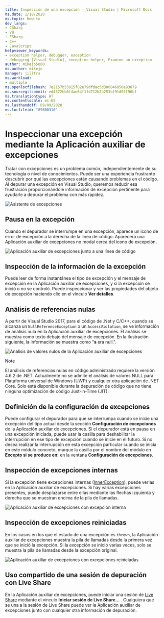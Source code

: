 ```yaml
---
title: Inspección de una excepción - Visual Studio | Microsoft Docs
ms.date: 1/18/2020
ms.topic: how-to
dev_langs:
- CSharp
- VB
- FSharp
- C++
- JavaScript
helpviewer_keywords:
- exception helper, debugger, exception
- debugging [Visual Studio], exception helper, Examine an exception
author: mikejo5000
ms.author: mikejo
manager: jillfra
ms.workload:
- multiple
ms.openlocfilehash: 7e2157b55915f82e79dfdac5d300046850a93879
ms.sourcegitcommit: ed4372bb6f4ae64f1fd712b2b253bf91d9ff96bf
ms.translationtype: HT
ms.contentlocale: es-ES
ms.lasthandoff: 09/09/2020
ms.locfileid: "89600310"
---
```

# <a name="inspect-an-exception-using-the-exception-helper"></a>Inspeccionar una excepción mediante la Aplicación auxiliar de excepciones 

Tratar con excepciones es un problema común, independientemente de su tecnología o nivel de conocimientos. Puede ser una experiencia frustrante descubrir por qué las excepciones están causando problemas en el código. Al depurar una excepción en Visual Studio, queremos reducir esa frustración proporcionándole información de excepción pertinente para ayudarle a depurar el problema con más rapidez.

![Asistente de excepciones](media/debugger-exception-helper-default.png)

## <a name="pause-on-the-exception"></a>Pausa en la excepción
Cuando el depurador se interrumpe en una excepción, aparece un icono de error de excepción a la derecha de la línea de código. Aparecerá una Aplicación auxiliar de excepciones no modal cerca del icono de excepción.

![Aplicación auxiliar de excepciones junto a una línea de código](media/debugger-exception-helper-locerror.png)

## <a name="inspect-exception-info"></a>Inspección de la información de la excepción
Puede leer de forma instantánea el tipo de excepción y el mensaje de excepción en la Aplicación auxiliar de excepciones, y si la excepción se inició o no se controló. Puede inspeccionar y ver las propiedades del objeto de excepción haciendo clic en el vínculo **Ver detalles**.

## <a name="analyze-null-references"></a>Análisis de referencias nulas
A partir de Visual Studio 2017, para el código de .Net y C/C++, cuando se alcanza un `NullReferenceException` o un `AccessViolation`, se ve información de análisis nula en la Aplicación auxiliar de excepciones. El análisis se muestra como texto debajo del mensaje de excepción. En la ilustración siguiente, la información se muestra como "**s** era null.".

![Análisis de valores nulos de la Aplicación auxiliar de excepciones](media/debugger-exception-helper-default.png)


> [!NOTE]
> El análisis de referencias nulas en código administrado requiere la versión 4.6.2 de .NET. Actualmente no se admite el análisis de valores NULL para Plataforma universal de Windows (UWP) y cualquier otra aplicación de .NET Core. Solo está disponible durante la depuración de código que no tiene ninguna optimización de código Just-in-Time (JIT).

## <a name="configure-exception-settings"></a>Definición de la configuración de excepciones 
Puede configurar el depurador para que se interrumpa cuando se inicie una excepción del tipo actual desde la sección **Configuración de excepciones** de la Aplicación auxiliar de excepciones. Si el depurador está en pausa en una excepción iniciada, puede usar la casilla para deshabilitar la interrupción en ese tipo de excepción cuando se inicie en el futuro. Si no desea realizar la interrupción en esta excepción particular cuando se inicia en este módulo concreto, marque la casilla por el nombre del módulo en **Excepto si se produce en:** en la ventana **Configuración de excepciones**. 

## <a name="inspect-inner-exceptions"></a>Inspección de excepciones internas 
Si la excepción tiene excepciones internas ([InnerException](/dotnet/api/system.exception.innerexception)), puede verlas en la Aplicación auxiliar de excepciones. Si hay varias excepciones presentes, puede desplazarse entre ellas mediante las flechas izquierda y derecha que se muestran encima de la pila de llamadas.

![Aplicación auxiliar de excepciones con excepción interna](media/debugger-exception-helper-innerexception.png)

## <a name="inspect-rethrown-exceptions"></a>Inspección de excepciones reiniciadas
En los casos en los que el estado de una excepción es `thrown`, la Aplicación auxiliar de excepciones muestra la pila de llamadas desde la primera vez que se inició la excepción. Si la excepción se inició varias veces, solo se muestra la pila de llamadas desde la excepción original.

![Aplicación auxiliar de excepciones con excepciones reiniciadas](media/debugger-exception-helper-innerexception.png)

## <a name="share-a-debug-session-with-live-share"></a>Uso compartido de una sesión de depuración con Live Share
En la Aplicación auxiliar de excepciones, puede iniciar una sesión de [Live Share](/visualstudio/liveshare/) mediante el vínculo **Iniciar sesión de Live Share...** . Cualquiera que se una a la sesión de Live Share puede ver la Aplicación auxiliar de excepciones junto con cualquier otra información de depuración.